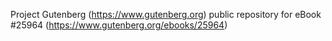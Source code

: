 Project Gutenberg (https://www.gutenberg.org) public repository for eBook #25964 (https://www.gutenberg.org/ebooks/25964)

